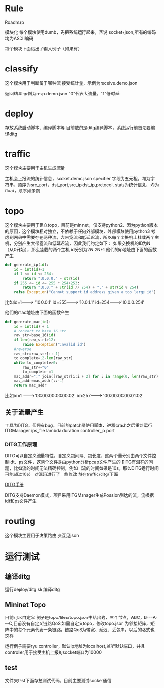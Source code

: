 # Rule
Roadmap

模块化
每个模块使用dumb，先把系统运行起来，再说
socket+json,所有的编码均为ASCII编码

每个模块下面给出了输入例子（如果有）

# classify
这个模块用于判断属于哪种流
接受统计量，示例为receive.demo.json

返回结果  示例为resp.demo.json "0"代表大流量，"1"低时延

# deploy
存放系统启动脚本、编译脚本等
目前放的是ditg编译脚本，系统运行前首先要编译ditg

# traffic
这个模块主要用于主机生成流量

主机会上报流的统计信息，socket.demo.json
specifier 字段为五元祖，均为字符串，顺序为src_port，dst_port,src_ip,dst_ip,protocol,
stats为统计信息，均为float，顺序如示例

# topo
这个模块主要用于建立topo，目前是mininet，仅支持python2，因为python版本的原因，这个模块相对独立，不依赖于任何外部模块，外部模块使用python3
考虑到网络中需要存在两种流，大带宽流和低延迟流，所以每个交换机上挂载两个主机，分别产生大带宽流和低延迟流，因此我们约定如下：
如果交换机的ID为N（从0开始），那么挂载的两个主机 id分别为2*N 2*N+1
他们的ip地址由下面的函数产生

```python
def generate_ip(id):
	id = int(id)+1
	if 1 <= id <= 254:
		return "10.0.0." + str(id)
	if 255 <= id <= 255 * 254+253:
		return "10.0." + str(id // 254) + "." + str(id % 254)
	raise Exception("Cannot support id address given a too large id")
```

比如id=1---> '10.0.0.1'
id=255--->'10.0.1.1'
id=254--->'10.0.0.254'

他们的mac地址由下面的函数产生
```python
def generate_mac(id):
	id = int(id) + 1	
    # convert to base 16 str
	raw_str=base_16(id)
	if len(raw_str)>12:
		raise Exception("Invalid id")
	#reverse
	raw_str=raw_str[::-1]
	to_complete=12-len(raw_str)
	while to_complete>0:
		raw_str+="0"
		to_complete-=1
	mac_addr=":".join([raw_str[i:i + 2] for i in range(0, len(raw_str), 2)])
	mac_addr=mac_addr[::-1]
	return mac_addr
```
比如id=1 --->'00:00:00:00:00:02'
id=257---> '00:00:00:00:01:02'



## 关于流量产生
工具为DITG，但是有bug，目前的patch是使用脚本，进程crash之后重新运行
ITGManager ips_file lambda duration controller_ip port

### DITG工作原理
DITG可以自定义流量特性，自定义包间隔、包长度，这两个量分别由两个文件控制idt、ps文件，这两个文件是由python分析pcap文件产生的
DITG有潜在的问题，比如流的时间无法精确控制，例如（流的时间如果是10s，那么DITG运行时间可能超过10s）
对源码进行了一些修改 放在traffic/ditg/下面

[ DITG手册 ](http://www.grid.unina.it/software/ITG/manual/)

DITG支持Daemon模式，项目采用ITGManager生成Possion到达的流，流根据idt和ps文件产生

# routing
这个模块主要用于决策路由,交互见json



# 运行测试
##  编译ditg
运行deploy/ditg.sh 编译ditg
## Mininet Topo
目前可以自定义
例子是topo/files/topo.json中给出的，三个节点，ABC，B---A---C,目前没有自定义链路QoS
如需自定义topo，修改topo.json
为邻接矩阵，矩阵中的每个元素代表一条链路，链路QoS为带宽、延迟、丢包率，以后的格式也这样
 
运行例子需要ryu controller，默认ip地址为localhost,监听默认端口，并且controller用于接受主机上报的socket端口为10000

## test 
文件夹test下面存放测试代码，目前主要测试socket通信



